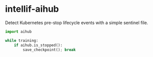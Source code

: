 # intellif-aihub

Detect Kubernetes pre-stop lifecycle events with a simple sentinel file.

```python
import aihub

while training:
    if aihub.is_stopped():
        save_checkpoint(); break
